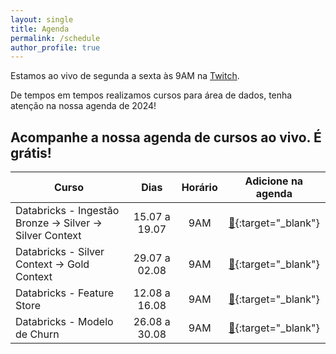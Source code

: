 ```yaml
---
layout: single
title: Agenda
permalink: /schedule
author_profile: true
---
```


Estamos ao vivo de segunda a sexta às 9AM na [Twitch](https://twitch.tv/teomewhy).

De tempos em tempos realizamos cursos para área de dados, tenha atenção na nossa agenda de 2024!

## Acompanhe a nossa agenda de cursos ao vivo. É grátis!

| Curso | Dias | Horário | Adicione na agenda |
| ----- | :--: | :-----: | :----: |
| Databricks - Ingestão Bronze -> Silver -> Silver Context | 15.07 a 19.07 | 9AM | [:link:](https://calendar.google.com/calendar/event?action=TEMPLATE&tmeid=NHBjbDRyNmdiZ2RyOHFuN2ppMGkwdmxkZmtfMjAyNDA3MTVUMTIwMDAwWiB0ZW9AdGVvbWV3aHkub3Jn&tmsrc=teo%40teomewhy.org&scp=ALL){:target="_blank"} |
| Databricks - Silver Context -> Gold Context | 29.07 a 02.08| 9AM | [:link:](https://calendar.google.com/calendar/event?action=TEMPLATE&tmeid=MWluMzQ5ZGhyZ2RuM2NuNDR0cjEyb2IyYmNfMjAyNDA3MjlUMTIwMDAwWiB0ZW9AdGVvbWV3aHkub3Jn&tmsrc=teo%40teomewhy.org&scp=ALL){:target="_blank"} |
| Databricks - Feature Store | 12.08 a 16.08 | 9AM | [:link:](https://calendar.google.com/calendar/event?action=TEMPLATE&tmeid=MDE0aGhtZXM3ZzcyMmF2NGh2MWZidDg1Mm5fMjAyNDA4MTJUMTIwMDAwWiB0ZW9AdGVvbWV3aHkub3Jn&tmsrc=teo%40teomewhy.org&scp=ALL){:target="_blank"} |
| Databricks - Modelo de Churn | 26.08 a 30.08 | 9AM | [:link:](https://calendar.google.com/calendar/event?action=TEMPLATE&tmeid=NzkxcWdlYjRzcnU1bTNwM2loMWg1NG1lMHZfMjAyNDA4MjZUMTIwMDAwWiB0ZW9AdGVvbWV3aHkub3Jn&tmsrc=teo%40teomewhy.org&scp=ALL){:target="_blank"} |
